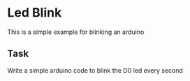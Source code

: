<!--
name=AnalogRead
major_type=arduino
minor_type=beginner
author=udara
checker=ard_simple
difficulty=easy
points=10
excerpt=Write a simple LED blinking program for Arduino Platform
points=10
-->

# Led Blink #

This is a simple example for blinking an arduino

## Task ##

Write a simple arduino code to blink the D0 led every second
